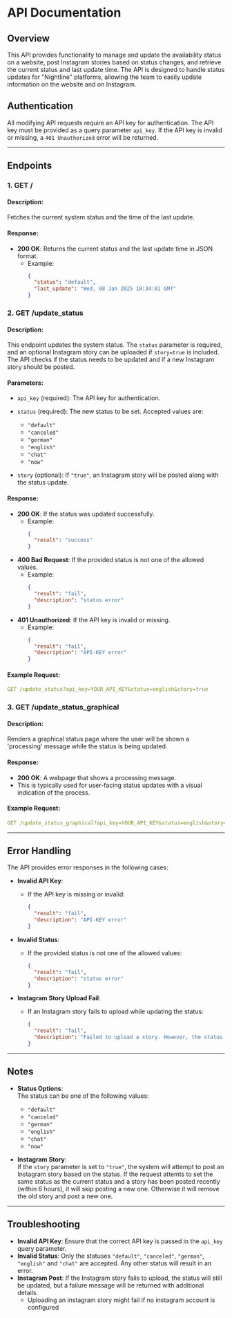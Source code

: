 # API Documentation

## Overview
This API provides functionality to manage and update the availability status on a website, post Instagram stories based on status changes, and retrieve the current status and last update time. The API is designed to handle status updates for "Nightline" platforms, allowing the team to easily update information on the website and on Instagram.

## Authentication
All modifying API requests require an API key for authentication. The API key must be provided as a query parameter `api_key`. If the API key is invalid or missing, a `401 Unauthorized` error will be returned.

---

## Endpoints

### 1. **GET /**

#### Description:
Fetches the current system status and the time of the last update.

#### Response:
- **200 OK**: Returns the current status and the last update time in JSON format.
    - Example:
      ```json
      {
        "status": "default",
        "last_update": "Wed, 08 Jan 2025 18:34:01 GMT"
      }
      ```

### 2. **GET /update_status**

#### Description:
This endpoint updates the system status. The `status` parameter is required, and an optional Instagram story can be uploaded if `story=true` is included. The API checks if the status needs to be updated and if a new Instagram story should be posted.

#### Parameters:
- `api_key` (required): The API key for authentication.
- `status` (required): The new status to be set. Accepted values are:
  - `"default"`
  - `"canceled"`
  - `"german"`
  - `"english"`
  - `"chat"`
  - `"now"`

- `story` (optional): If `"true"`, an Instagram story will be posted along with the status update.

#### Response:
- **200 OK**: If the status was updated successfully.
  - Example:
    ```json
    {
      "result": "success"
    }
    ```
- **400 Bad Request**: If the provided status is not one of the allowed values.
  - Example:
    ```json
    {
      "result": "fail",
      "description": "status error"
    }
    ```
- **401 Unauthorized**: If the API key is invalid or missing.
  - Example:
    ```json
    {
      "result": "fail",
      "description": "API-KEY error"
    }
    ```

#### Example Request:
```yaml
GET /update_status?api_key=YOUR_API_KEY&status=english&story=true
```

### 3. **GET /update_status_graphical**

#### Description:
Renders a graphical status page where the user will be shown a 'processing' message while the status is being updated.

#### Response:
- **200 OK**: A webpage that shows a processing message.
- This is typically used for user-facing status updates with a visual indication of the process.

#### Example Request:
```yaml
GET /update_status_graphical?api_key=YOUR_API_KEY&status=english&story=true
```

---

## Error Handling

The API provides error responses in the following cases:

- **Invalid API Key**:
  - If the API key is missing or invalid:
    ```json
    {
      "result": "fail",
      "description": "API-KEY error"
    }
    ```
  
- **Invalid Status**:
  - If the provided status is not one of the allowed values:
    ```json
    {
      "result": "fail",
      "description": "status error"
    }
    ```

- **Instagram Story Upload Fail**:
  - If an Instagram story fails to upload while updating the status:
    ```json
    {
      "result": "fail",
      "description": "Failed to upload a story. However, the status was updated successfully."
    }
    ```

---

## Notes

- **Status Options**:  
  The status can be one of the following values:
  - `"default"`
  - `"canceled"`
  - `"german"`
  - `"english"`
  - `"chat"`
  - `"now"`

- **Instagram Story**:  
  If the `story` parameter is set to `"true"`, the system will attempt to post an Instagram story based on the status. If the request attemts to set the same status as the current status and a story has been posted recently (within 6 hours), it will skip posting a new one. Otherwise it will remove the old story and post a new one.

---

## Troubleshooting

- **Invalid API Key**: Ensure that the correct API key is passed in the `api_key` query parameter.
- **Invalid Status**: Only the statuses `"default"`, `"canceled"`, `"german"`, `"english"` and `"chat"` are accepted. Any other status will result in an error.
- **Instagram Post**: If the Instagram story fails to upload, the status will still be updated, but a failure message will be returned with additional details.
    - Uploading an instagram story might fail if no instagram account is configured